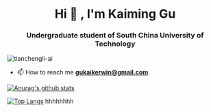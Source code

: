 <h1 align="center">Hi 👋 , I'm Kaiming Gu</h1>
<h3 align="center">Undergraduate student of South China University of Technology</h3>
<p align="left"> <img src="https://komarev.com/ghpvc/?username=tianchengli-ai&label=Profile%20views&color=0e75b6&style=flat" alt="tianchengli-ai" /> </p>

- 📫 How to reach me **gukaikerwin@gmail.com**

[![Anurag's github stats](https://github-readme-stats.vercel.app/api?username=Kerwin426&theme=ambient_gradient)](https://github.com/anuraghazra/github-readme-stats)

[![Top Langs](https://github-readme-stats.vercel.app/api/top-langs/?username=Kerwin426&layout=donut)](https://github.com/anuraghazra/github-readme-stats)
hhhhhhhh
